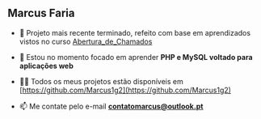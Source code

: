 ## Marcus Faria

- 🔭 Projeto mais recente terminado, refeito com base em aprendizados vistos no curso [Abertura_de_Chamados](https://github.com/Marcus1g2/Abertura_de_Chamados)

- 🌱 Estou no momento focado em aprender **PHP e MySQL voltado para aplicações web**

- 👨‍💻 Todos os meus projetos estão disponíveis em [https://github.com/Marcus1g2](https://github.com/Marcus1g2)

- 📫 Me contate pelo e-mail **contatomarcus@outlook.pt**